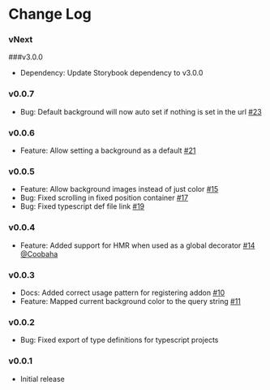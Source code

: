 # Change Log

### vNext

###v3.0.0
- Dependency: Update Storybook dependency to v3.0.0

### v0.0.7

- Bug: Default background will now auto set if nothing is set in the url [#23](https://github.com/storybooks/addon-backgrounds/pull/23)

### v0.0.6

- Feature: Allow setting a background as a default [#21](https://github.com/storybooks/addon-backgrounds/pull/21)

### v0.0.5

- Feature: Allow background images instead of just color [#15](https://github.com/storybooks/addon-backgrounds/pull/15)
- Bug: Fixed scrolling in fixed position container [#17](https://github.com/storybooks/addon-backgrounds/pull/17)
- Bug: Fixed typescript def file link [#19](https://github.com/storybooks/addon-backgrounds/pull/19)

### v0.0.4

- Feature: Added support for HMR when used as a global decorator [#14](https://github.com/storybooks/addon-backgrounds/pull/14) [@Coobaha](https://github.com/Coobaha)

### v0.0.3

- Docs: Added correct usage pattern for registering addon [#10](https://github.com/storybooks/addon-backgrounds/pull/10)
- Feature: Mapped current background color to the query string [#11](https://github.com/storybooks/addon-backgrounds/pull/11)

### v0.0.2

- Bug: Fixed export of type definitions for typescript projects

### v0.0.1

- Initial release
